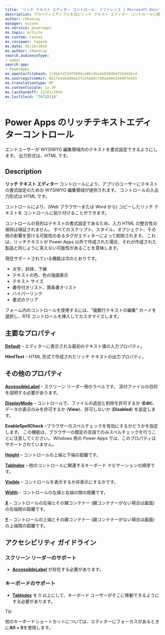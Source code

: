 ```yaml
---
title: 'リッチ テキスト エディター コントロール: リファレンス | Microsoft Docs'
description: プロパティとサンプルを含むリッチ テキスト エディター コントロールに関する情報
author: chmoncay
manager: kvivek
ms.service: powerapps
ms.topic: article
ms.custom: canvas
ms.reviewer: tapanm
ms.date: 05/24/2018
ms.author: chmoncay
search.audienceType:
- maker
search.app:
- PowerApps
ms.openlocfilehash: 1c9bbfd724f588dce86c5ba2e620404f554d2bcd
ms.sourcegitcommit: 6b27eae6dd8a53f224a8dc7d0aa00e334d6fed15
ms.translationtype: MT
ms.contentlocale: ja-JP
ms.lasthandoff: 12/03/2019
ms.locfileid: "74732118"
---
```

# <a name="rich-text-editor-control-in-power-apps"></a>Power Apps のリッチテキストエディターコントロール
エンドユーザーが WYSIWYG 編集領域内のテキストを書式設定できるようにします。  出力形式は、HTML です。

## <a name="description"></a>Description
**リッチ テキスト エディター** コントロールにより、アプリのユーザーにテキストの書式設定のための WYSIWYG 編集領域が提供されます。  コントロールの入出力形式は HTML です。

コントロールにより、(Web ブラウザーまたは Word から) コピーしたリッチ テキストを コントロールに貼り付けることができます。  

コントロールの目的はテキストの書式設定であるため、入力 HTML の整合性の保持は保証されません。  すべてのスクリプト、スタイル、オブジェクト、その他の影響を受ける可能性のあるタグがエディターによって削除されます。  これは、リッチテキストが Power Apps 以外で作成された場合、それが作成された製品と同じように見えない可能性があることを意味します。

現在サポートされている機能は次のとおりです。
- 太字、斜体、下線
- テキストの色、色の強調表示
- テキスト サイズ
- 番号付きリスト、箇条書きリスト
- ハイパーリンク
- 書式のクリア

フォーム内のコントロールを使用するには、"複数行テキストの編集" カードを選択し、RTE コントロールを挿入してカスタマイズします。

## <a name="key-properties"></a>主要なプロパティ
**[Default](properties-core.md)** – エディターに表示される最初のテキスト値の入力プロパティ。

**HtmlText** – HTML 形式で作成されたリッチ テキストの出力プロパティ。


## <a name="additional-properties"></a>その他のプロパティ
**[AccessibleLabel](properties-accessibility.md)** – スクリーン リーダー用のラベルです。 添付ファイルの目的を説明する必要があります。

**[DisplayMode](properties-core.md)** – コントロールで、ファイルの追加と削除を許可するか (**Edit**)、データの表示のみを許可するか (**View**)、許可しないか (**Disabled**) を設定します。

**EnableSpellCheck** –ブラウザーのスペルチェックを有効にするかどうかを指定します。 この機能は、ブラウザーの既定の言語でのみスペルチェックを行うことに注意してください。  Windows 用の Power Apps では、このプロパティはサポートされていません。

**[Height](properties-size-location.md)** – コントロールの上端と下端の距離です。

**[TabIndex](properties-accessibility.md)** – 他のコントロールに関連するキーボード ナビゲーションの順序です。

**[Visible](properties-core.md)** – コントロールを表示するか非表示にするかです。

**[Width](properties-size-location.md)** – コントロールの左端と右端の間の距離です。

**[X](properties-size-location.md)** – コントロールの左端とその親コンテナー (親コンテナーがない場合は画面) の左端間の距離です。

**[Y](properties-size-location.md)** – コントロールの上端とその親コンテナー (親コンテナーがない場合は画面) の上端間の距離です。


## <a name="accessibility-guidelines"></a>アクセシビリティ ガイドライン
### <a name="screen-reader-support"></a>スクリーン リーダーのサポート
* **[AccessibleLabel](properties-accessibility.md)** が存在する必要があります。

### <a name="keyboard-support"></a>キーボードのサポート
* **[TabIndex](properties-accessibility.md)** を 0 以上にして、キーボード ユーザーがそこに移動できるようにする必要があります。

> [!TIP]
> 他のキーボードショートカットについては、エディターにフォーカスがあるときに**Alt + 0**を使用します。
